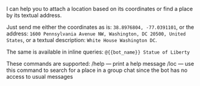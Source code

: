 I can help you to attach a location based on its coordinates or find a place by its textual address\.

Just send me either the coordinates as is: `38.8976804, -77.0391101`,
or the address: `1600 Pennsylvania Avenue NW, Washington, DC 20500, United States`,
or a textual description: `White House Washington DC`\.

The same is available in inline queries: `@{{bot_name}} Statue of Liberty`

These commands are supported:
/help — print a help message
/loc — use this command to search for a place in a group chat since the bot has no access to usual messages